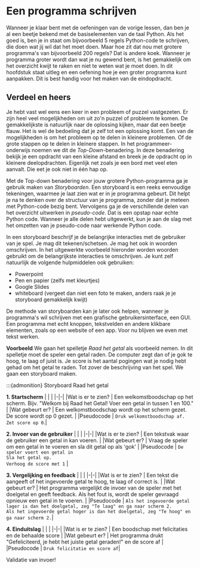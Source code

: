 # Een programma schrijven

Wanneer je klaar bent met de oefeningen van de vorige lessen, dan ben je al een beetje bekend met de basiselementen van de taal Python. Als het goed is, ben je in staat om bijvoorbeeld 5 regels Python-code te schrijven, die doen wat jij wil dat het moet doen. Maar hoe zit dat nou met grotere programma's van bijvoorbeeld 200 regels? Dat is andere koek. Wanneer je programma groter wordt dan wat je nu gewend bent, is het gemakkelijk om het overzicht kwijt te raken en niet te weten wat je moet doen. In dit hoofdstuk staat uitleg en een oefening hoe je een groter programma kunt aanpakken. Dit is best handig voor het maken van de eindopdracht.

## Verdeel en heers
Je hebt vast wel eens een keer in een probleem of puzzel vastgezeten. Er zijn heel veel mogelijkheden om uit zo'n puzzel of probleem te komen. De gemakkelijkste is natuurlijk naar de oplossing kijken, maar dat een beetje flauw. Het is wel de bedoeling dat je zelf tot een oplossing komt. Een van de mogelijkheden is om het probleem op te delen in kleinere problemen. Of de grote stappen op te delen in kleinere stappen. In het programmeer-onderwijs noemen we dit de *Top-Down*-benadering. In deze benadering bekijk je een opdracht van een kleine afstand en breek je de opdracht op in kleinere deelopdrachten. Eigenlijk net zoals je een bord met veel eten aanvalt. Die eet je ook niet in één hap op. 

Met de Top-down benadering voor jouw grotere Python-programma ga je gebruik maken van *Storyboarden*. Een storyboard is een reeks eenvoudige tekeningen, waarmee je laat zien wat er in je programma gebeurt. Dit helpt je na te denken over de structuur van je programma, zonder dat je meteen met Python-code bezig bent. Vervolgens ga je de verschillende delen van het overzicht uitwerken in *pseudo-code*. Dat is een opstap naar echte Python code. Wanneer je alle delen hebt uitgewerkt, kun je aan de slag met het omzetten van je pseudo-code naar werkende Python code.

In een storyboard beschrijf je de belangrijke interacties met de gebruiker van je spel. Je mag dit tekenen/schetsen. Je mag het ook in woorden omschrijven. In het uitgewerkte voorbeeld hieronder worden woorden gebruikt om de belangrijkste interacties te omschrijven. Je kunt zelf natuurlijk de volgende hulpmiddelen ook gebruiken:
- Powerpoint
- Pen en papier (zelfs met kleurtjes)
- Google Slides
- whiteboard (vergeet dan niet een foto te maken, anders raak je je storyboard gemakkelijk kwijt)

De methode van storyboarden kan je later ook helpen, wanneer je programma's wil schrijven met een grafische gebruikersinterface, een GUI. Een programma met echt knoppen, tekstvelden en andere klikbare elementen, zoals op een website of een app. Voor nu blijven we even met tekst werken.

**Voorbeeld**
We gaan het spelletje *Raad het getal* als voorbeeld nemen. In dit spelletje moet de speler een getal raden. De computer zegt dan of je gok te hoog, te laag of juist is. Je score is het aantal pogingen wat je nodig hebt gehad om het getal te raden. Tot zover de beschrijving van het spel.
We gaan een storyboard maken.

:::{admonition} Storyboard Raad het getal

**1. Startscherm**
| | |
|-|-|
|Wat is er te zien? | Een welkomstboodschap op het scherm. Bijv. "Welkom bij Raad het Getal! Voer een getal in tussen 1 en 100." |
|Wat gebeurt er? | Een welkomstboodschap wordt op het scherm gezet.<br/>De score wordt op 0 gezet. |
|Pseudocode | `Druk welkomstboodschap af.`<br/>`Zet score op 0`.|

**2. Invoer van de gebruiker**
| | |
|-|-|
|Wat is er te zien? | Een tekstvak waar de gebruiker een getal in kan voeren. |
|Wat gebeurt er? | Vraag de speler om een getal in te voeren en sla dit getal op als 'gok' |
|Pseudocode | `De speler voert een getal in`<br/>`Sla het getal op.`<br/>`Verhoog de score met 1` |

**3. Vergelijking en feedback**
| | |
|-|-|
|Wat is er te zien? | Een tekst die aangeeft of het ingevoerde getal te hoog, te laag of correct is. |
|Wat gebeurt er? | Het programma vergelijkt de invoer van de speler met het doelgetal en geeft feedback. Als het fout is, wordt de speler gevraagd opnieuw een getal in te voeren. |
|Pseudocode | `Als het ingevoerde getal lager is dan het doelgetal, zeg "Te laag" en ga naar scherm 2.`<br/>`Als het ingevoerde getal hoger is dan het doelgetal, zeg "Te hoog" en ga naar scherm 2.`|

**4. Einduitslag**
| | |
|-|-|
|Wat is er te zien? | Een boodschap met felicitaties en de behaalde score |
|Wat gebeurt er? | Het programma drukt "Gefeliciteerd, je hebt het juiste getal geraden!" en de score af |
|Pseudocode | `Druk felicitatie en score af`|




Validatie van invoer!
